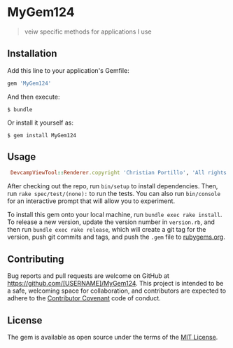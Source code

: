 # MyGem124

> veiw specific methods for applications I use

## Installation

Add this line to your application's Gemfile:

```ruby
gem 'MyGem124'
```

And then execute:

    $ bundle

Or install it yourself as:

    $ gem install MyGem124

## Usage
```ruby
 DevcampViewTool::Renderer.copyright 'Christian Portillo', 'All rights reserved Development'
```
After checking out the repo, run `bin/setup` to install dependencies. Then, run `rake spec/test/(none):` to run the tests. You can also run `bin/console` for an interactive prompt that will allow you to experiment.

To install this gem onto your local machine, run `bundle exec rake install`. To release a new version, update the version number in `version.rb`, and then run `bundle exec rake release`, which will create a git tag for the version, push git commits and tags, and push the `.gem` file to [rubygems.org](https://rubygems.org).

## Contributing

Bug reports and pull requests are welcome on GitHub at https://github.com/[USERNAME]/MyGem124. This project is intended to be a safe, welcoming space for collaboration, and contributors are expected to adhere to the [Contributor Covenant](http://contributor-covenant.org) code of conduct.


## License

The gem is available as open source under the terms of the [MIT License](http://opensource.org/licenses/MIT).

